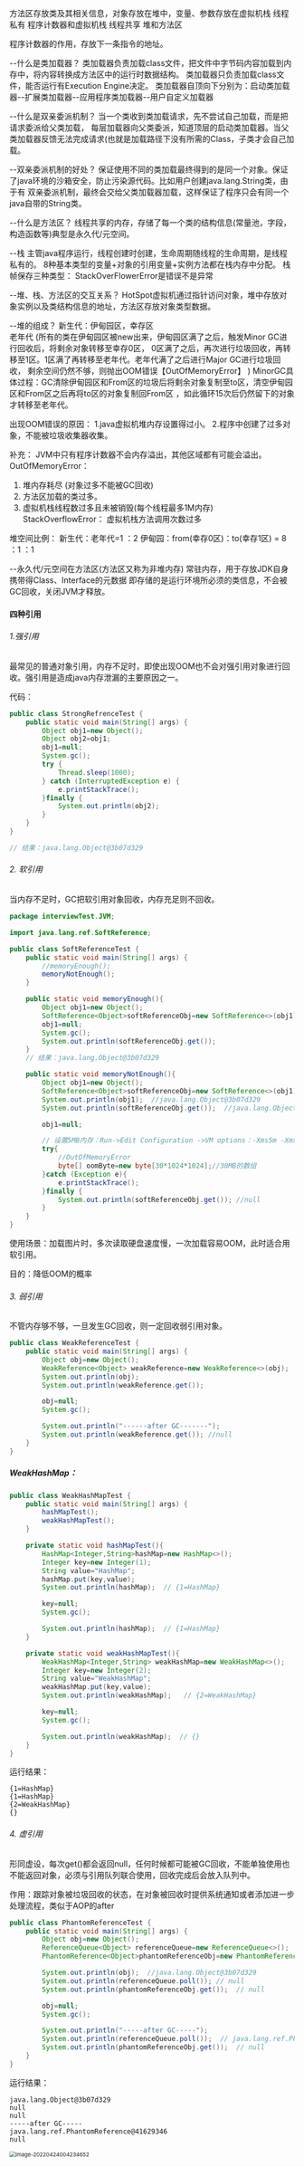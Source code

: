 方法区存放类及其相关信息，对象存放在堆中，变量、参数存放在虚拟机栈
线程私有 程序计数器和虚拟机栈
线程共享 堆和方法区

程序计数器的作用，存放下一条指令的地址。

--什么是类加载器？
类加载器负责加载class文件，把文件中字节码内容加载到内存中，将内容转换成方法区中的运行时数据结构。
类加载器只负责加载class文件，能否运行有Execution Engine决定。
类加载器自顶向下分别为：启动类加载器--扩展类加载器--应用程序类加载器--用户自定义加载器


--什么是双亲委派机制？
当一个类收到类加载请求，先不尝试自己加载，而是把请求委派给父类加载，
每层加载器向父类委派，知道顶层的启动类加载器。当父类加载器反馈无法完成请求(也就是加载路径下没有所需的Class，子类才会自己加载。

--双亲委派机制的好处？
保证使用不同的类加载最终得到的是同一个对象。保证了java环境的沙箱安全，防止污染源代码。比如用户创建java.lang.String类，由于有
双亲委派机制，最终会交给父类加载器加载，这样保证了程序只会有同一个java自带的String类。

--什么是方法区？
线程共享的内存，存储了每一个类的结构信息(常量池，字段，构造函数等)典型是永久代/元空间。

--栈
主管java程序运行，线程创建时创建，生命周期随线程的生命周期，是线程私有的。
8种基本类型的变量+对象的引用变量+实例方法都在栈内存中分配。
栈帧保存三种类型：
StackOverFlowerError是错误不是异常

--堆、栈、方法区的交互关系？
HotSpot虚拟机通过指针访问对象，堆中存放对象实例以及类结构信息的地址，方法区存放对象类型数据。

--堆的组成？
新生代：伊甸园区，幸存区  
老年代
(所有的类在伊甸园区被new出来，伊甸园区满了之后，触发Minor GC进行回收后，将剩余对象转移至幸存0区，
0区满了之后，再次进行垃圾回收，再转移至1区。1区满了再转移至老年代。老年代满了之后进行Major GC进行垃圾回收，
剩余空间仍然不够，则抛出OOM错误【OutOfMemoryError】 )
MinorGC具体过程：GC清除伊甸园区和From区的垃圾后将剩余对象复制至to区，清空伊甸园区和From区之后再将to区的对象复制回From区
，如此循环15次后仍然留下的对象才转移至老年代。

出现OOM错误的原因：
1.java虚拟机堆内存设置得过小。
2.程序中创建了过多对象，不能被垃圾收集器收集。

补充：
JVM中只有程序计数器不会内存溢出，其他区域都有可能会溢出。
OutOfMemoryError：
1) 堆内存耗尽  (对象过多不能被GC回收)
2) 方法区加载的类过多。
3) 虚拟机栈线程数过多且未被销毁(每个线程最多1M内存)
StackOverflowError：
虚拟机栈方法调用次数过多

堆空间比例：
新生代：老年代=1 ：2
伊甸园：from(幸存0区)：to(幸存1区) = 8 ：1 ：1

--永久代/元空间在方法区(方法区又称为非堆内存)
常驻内存，用于存放JDK自身携带得Class、Interface的元数据
即存储的是运行环境所必须的类信息，不会被GC回收，关闭JVM才释放。



#### 四种引用

###### 1.强引用

最常见的普通对象引用，内存不足时，即使出现OOM也不会对强引用对象进行回收。强引用是造成java内存泄漏的主要原因之一。

代码：

~~~java
public class StrongRefrenceTest {
    public static void main(String[] args) {
        Object obj1=new Object();
        Object obj2=obj1;
        obj1=null;
        System.gc();
        try {
            Thread.sleep(1000);
        } catch (InterruptedException e) {
            e.printStackTrace();
        }finally {
            System.out.println(obj2);
        }
    }
}

// 结果：java.lang.Object@3b07d329
~~~



###### 2. 软引用

当内存不足时，GC把软引用对象回收，内存充足则不回收。

~~~java
package interviewTest.JVM;

import java.lang.ref.SoftReference;

public class SoftReferenceTest {
    public static void main(String[] args) {
        //memoryEnough();
        memoryNotEnough();
    }

    public static void memoryEnough(){
        Object obj1=new Object();
        SoftReference<Object>softReferenceObj=new SoftReference<>(obj1);
        obj1=null;
        System.gc();
        System.out.println(softReferenceObj.get());
    }
    // 结果：java.lang.Object@3b07d329

    public static void memoryNotEnough(){
        Object obj1=new Object();
        SoftReference<Object>softReferenceObj=new SoftReference<>(obj1);
        System.out.println(obj1);  //java.lang.Object@3b07d329
        System.out.println(softReferenceObj.get());  //java.lang.Object@3b07d329

        obj1=null;

        // 设置5MB内存：Run->Edit Configuration ->VM options：-Xms5m -Xmx5m -XX:+PrintGCDetails
        try{
            //OutOfMemoryError
            byte[] oomByte=new byte[30*1024*1024];//30MB的数组
        }catch (Exception e){
            e.printStackTrace();
        }finally {
            System.out.println(softReferenceObj.get()); //null
        }
    }
}

~~~

使用场景：加载图片时，多次读取硬盘速度慢，一次加载容易OOM，此时适合用软引用。

目的：降低OOM的概率



###### 3. 弱引用

不管内存够不够，一旦发生GC回收，则一定回收弱引用对象。

~~~java
public class WeakReferenceTest {
    public static void main(String[] args) {
        Object obj=new Object();
        WeakReference<Object> weakReference=new WeakReference<>(obj);
        System.out.println(obj);
        System.out.println(weakReference.get());

        obj=null;
        System.gc();

        System.out.println("------after GC-------");
        System.out.println(weakReference.get()); //null
    }
}
~~~



##### WeakHashMap：

~~~java
public class WeakHashMapTest {
    public static void main(String[] args) {
        hashMapTest();
        weakHashMapTest();
    }

    private static void hashMapTest(){
        HashMap<Integer,String>hashMap=new HashMap<>();
        Integer key=new Integer(1);
        String value="HashMap";
        hashMap.put(key,value);
        System.out.println(hashMap);  // {1=HashMap}

        key=null;
        System.gc();

        System.out.println(hashMap);  // {1=HashMap}
    }

    private static void weakHashMapTest(){
        WeakHashMap<Integer,String> weakHashMap=new WeakHashMap<>();
        Integer key=new Integer(2);
        String value="WeakHashMap";
        weakHashMap.put(key,value);
        System.out.println(weakHashMap);   // {2=WeakHashMap}

        key=null;
        System.gc();

        System.out.println(weakHashMap);  // {}
    }
}
~~~

运行结果：

~~~
{1=HashMap}
{1=HashMap}
{2=WeakHashMap}
{}
~~~





###### 4. 虚引用

形同虚设，每次get()都会返回null，任何时候都可能被GC回收，不能单独使用也不能返回对象，必须与引用队列联合使用，回收完成后会放入队列中。

作用：跟踪对象被垃圾回收的状态，在对象被回收时提供系统通知或者添加进一步处理流程，类似于AOP的after

~~~java
public class PhantomReferenceTest {
    public static void main(String[] args) {
        Object obj=new Object();
        ReferenceQueue<Object> referenceQueue=new ReferenceQueue<>();
        PhantomReference<Object>phantomReferenceObj=new PhantomReference<>(obj,referenceQueue);

        System.out.println(obj);  //java.lang.Object@3b07d329
        System.out.println(referenceQueue.poll()); // null
        System.out.println(phantomReferenceObj.get());  // null

        obj=null;
        System.gc();

        System.out.println("-----after GC-----");
        System.out.println(referenceQueue.poll());  // java.lang.ref.PhantomReference@41629346
        System.out.println(phantomReferenceObj.get());  // null
    }
}
~~~



运行结果：

~~~
java.lang.Object@3b07d329
null
null
-----after GC-----
java.lang.ref.PhantomReference@41629346
null
~~~



<img src="C:\Users\86152\AppData\Roaming\Typora\typora-user-images\image-20220424004234652.png" alt="image-20220424004234652" style="zoom:67%;" />